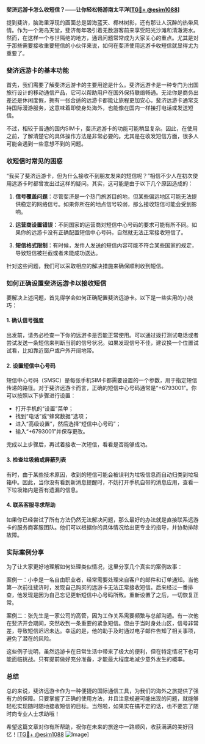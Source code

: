**斐济远游卡怎么收短信？——让你轻松畅游南太平洋[[TG💪+ @esim1088](https://t.me/s/esim1088)]**

提到斐济，脑海里浮现的画面总是碧海蓝天、椰林树影，还有那让人沉醉的热带风情。作为一个海岛天堂，斐济每年吸引着无数游客前来享受阳光沙滩和清澈海水。然而，在这样一个与世隔绝的地方，通讯问题常常成为大家关心的重点。尤其是对于那些需要接收重要短信的小伙伴来说，如何在斐济使用远游卡收短信就显得尤为重要了。

### 斐济远游卡的基本功能

首先，我们需要了解斐济远游卡的主要用途是什么。斐济远游卡是一种专门为出国旅行设计的移动通信产品，它可以帮助用户在国外保持联络畅通。无论你是商务出差还是休闲度假，拥有一张合适的远游卡都能让旅程更加安心。斐济远游卡通常支持国际漫游服务，这意味着即使身处海外，也能像在国内一样接打电话或发送短信。

不过，相较于普通的国内SIM卡，斐济远游卡的功能可能稍显复杂。因此，在使用之前，了解清楚它的具体操作方法是非常必要的。尤其是在收发短信方面，很多人可能会遇到一些意想不到的问题。

### 收短信时常见的困惑

“我买了斐济远游卡，但为什么接收不到朋友发来的短信呢？”相信不少人在初次使用远游卡时都曾发出过这样的疑问。其实，这可能是由于以下几个原因造成的：

1. **信号覆盖问题**：尽管斐济是一个热门旅游目的地，但某些偏远地区可能无法提供稳定的网络信号。如果你所在的地点信号较弱，那么接收短信可能会受到影响。
   
2. **运营商设置错误**：不同国家的运营商对短信中心号码的要求可能有所不同。如果你的远游卡没有正确配置短信中心号码，自然就无法正常接收短信了。
   
3. **短信格式限制**：有时候，发件人发送的短信内容可能不符合某些国家的规定，导致短信被拦截或者未能成功送达。

针对这些问题，我们可以采取相应的解决措施来确保顺利收到短信。

### 如何正确设置斐济远游卡以接收短信

要解决上述问题，首先得学会如何正确配置斐济远游卡。以下是一些实用的小技巧：

#### 1. 确认信号强度
出发前，请务必检查一下你的远游卡是否能正常使用。可以通过拨打测试电话或者尝试发送一条短信来判断当前的信号状况。如果发现信号不佳，建议换一个位置试试看，比如靠近窗户或户外开阔地带。

#### 2. 设置短信中心号码
短信中心号码（SMSC）是每张手机SIM卡都需要设置的一个参数，用于指定短信传递的路径。对于斐济远游卡而言，正确的短信中心号码通常是“+6793001”。你可以按照以下步骤进行设置：
- 打开手机的“设置”菜单；
- 找到“电话”或“蜂窝数据”选项；
- 进入“高级设置”，然后选择“短信中心号码”；
- 输入“+6793001”并保存更改。

完成以上步骤后，再试着接收一次短信，看看是否能够成功。

#### 3. 检查垃圾箱或屏蔽列表
有时，由于某些技术原因，收到的短信可能会被误判为垃圾信息而自动归类到垃圾箱中。因此，当你没有看到新消息提醒时，不妨打开手机自带的消息应用，查看一下垃圾箱内是否有遗漏的信息。

#### 4. 联系客服寻求帮助
如果你已经尝试了所有方法仍然无法解决问题，那么最好的办法就是直接联系远游卡的服务商客服团队。他们可以根据你的具体情况给出更专业的指导，并协助排除故障。

### 实际案例分享

为了让大家更好地理解如何处理类似情况，这里分享几个真实的案例故事：

案例一：小李是一名自由职业者，经常需要处理来自客户的邮件和订单通知。当他第一次前往斐济时，发现自己购买的远游卡无法正常接收短信。后来经过一番排查，他发现是因为自己忘记更新短信中心号码所致。重新设置了之后，一切恢复正常。

案例二：张先生是一家公司的高管，因为工作关系需要频繁与总部沟通。有一次他在斐济开会期间，突然收到一条重要的紧急短信。但由于当时身处山区，信号非常差，导致短信迟迟未达。幸运的是，他的助手及时通过电子邮件告知了相关事项，避免了潜在的风险。

这些例子说明，虽然远游卡在日常生活中带来了极大的便利，但在特定情况下也可能面临挑战。只有提前做好充分准备，才能最大程度地减少意外发生的概率。

### 总结

总的来说，斐济远游卡作为一种便捷的国际通信工具，为我们的海外之旅提供了强有力的保障。只要掌握了正确的使用方法，并且注意规避可能出现的问题，就能够轻松实现随时随地接收短信的目标。当然啦，如果实在搞不定的话，也不要忘了随时向专业人士求助哦！

希望这篇文章对你有所帮助，祝你在未来的旅途中一路顺风，收获满满的美好回忆！[[TG💪+ @esim1088](https://t.me/s/esim1088) ![Image](https://i.postimg.cc/4NQfJmqS/Snipaste-2025-05-13-00-14-12.png)]